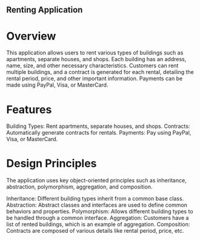 ## Renting Application
# Overview
This application allows users to rent various types of buildings such as apartments, separate houses, and shops. Each building has an address, name, size, and other necessary characteristics. Customers can rent multiple buildings, and a contract is generated for each rental, detailing the rental period, price, and other important information. Payments can be made using PayPal, Visa, or MasterCard.

# Features
Building Types: Rent apartments, separate houses, and shops.
Contracts: Automatically generate contracts for rentals.
Payments: Pay using PayPal, Visa, or MasterCard.

# Design Principles
The application uses key object-oriented principles such as inheritance, abstraction, polymorphism, aggregation, and composition.

Inheritance: Different building types inherit from a common base class.
Abstraction: Abstract classes and interfaces are used to define common behaviors and properties.
Polymorphism: Allows different building types to be handled through a common interface.
Aggregation: Customers have a list of rented buildings, which is an example of aggregation.
Composition: Contracts are composed of various details like rental period, price, etc.
